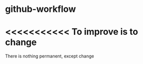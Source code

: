 # github-workflow

<<<<<<<<<<<
To improve is to change
===========
There is nothing permanent, except change
>>>>>>>>>>>
